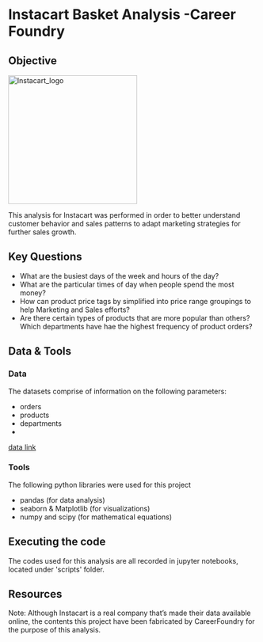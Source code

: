 # Instacart Basket Analysis -Career Foundry
## Objective 
<img width="260" alt="Instacart_logo " src="https://github.com/Nancy-Kolaski/Python-Instacart-Analysis/assets/172224909/e847a74b-0a70-43f6-8bc9-2cb4a158f430">

This analysis for Instacart was performed in order to better understand customer behavior and sales patterns to adapt marketing strategies for further sales growth.

## Key Questions
- What are the busiest days of the week and hours of the day? 
- What are the particular times of day when people spend the most money?
- How can product price tags by simplified into price range groupings to help Marketing and Sales efforts?
- Are there certain types of products that are more popular than others? Which departments have hae the highest frequency of product orders?

## Data & Tools
### Data 

The datasets comprise of information on the following parameters:
- orders 
- products
- departments
- 
[data link](https://www.instacart.com/datasets/grocery-shopping-2017) 


  
### Tools
The following python libraries were used for this project
- pandas (for data analysis)
- seaborn & Matplotlib (for visualizations)
- numpy and scipy (for mathematical equations)

## Executing the code
The codes used for this analysis are all recorded in jupyter notebooks, located under 'scripts' folder.

## Resources 
Note: Although Instacart is a real company that’s made their data available online, the contents this project have been fabricated by CareerFoundry for the purpose of this analysis.
